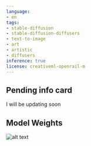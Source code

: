 ```yaml
---
language:
- en
tags:
- stable-diffusion
- stable-diffusion-diffusers
- text-to-image
- art
- artistic
- diffusers
inference: true
license: creativeml-openrail-m
---
```


## Pending info card
I will be updating soon

## Model Weights

![alt text](https://huggingface.co/darkstorm2150/Protogen_Infinity_Official_Release/resolve/main/Model%20Weights.png)